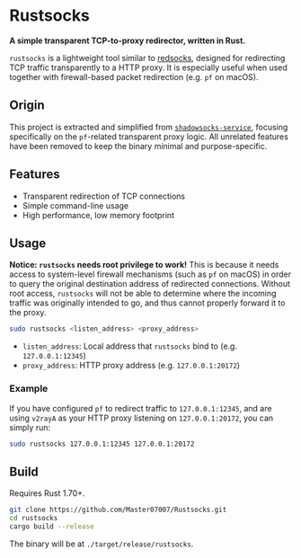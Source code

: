 # Rustsocks

**A simple transparent TCP-to-proxy redirector, written in Rust.**

`rustsocks` is a lightweight tool similar to [redsocks](https://github.com/darkk/redsocks), designed for redirecting TCP traffic transparently to a HTTP proxy. It is especially useful when used together with firewall-based packet redirection (e.g. `pf` on macOS).

## Origin
This project is extracted and simplified from [`shadowsocks-service`](https://github.com/shadowsocks/shadowsocks-rust/tree/master/crates/shadowsocks-service), focusing specifically on the `pf`-related transparent proxy logic. All unrelated features have been removed to keep the binary minimal and purpose-specific.

## Features
- Transparent redirection of TCP connections
- Simple command-line usage
- High performance, low memory footprint

## Usage
**Notice: `rustsocks` needs root privilege to work!** This is because it needs access to system-level firewall mechanisms (such as `pf` on macOS) in order to query the original destination address of redirected connections. 
Without root access, `rustsocks` will not be able to determine where the incoming traffic was originally intended to go, and thus cannot properly forward it to the proxy.
```sh
sudo rustsocks <listen_address> <proxy_address>
```
- `listen_address`: Local address that `rustsocks` bind to (e.g. `127.0.0.1:12345`)
- `proxy_address`: HTTP proxy address (e.g. `127.0.0.1:20172`)

### Example
If you have configured `pf` to redirect traffic to `127.0.0.1:12345`, and are using `v2rayA` as your HTTP proxy listening on `127.0.0.1:20172`, you can simply run: 
```sh
sudo rustsocks 127.0.0.1:12345 127.0.0.1:20172
```

## Build
Requires Rust 1.70+.
```sh
git clone https://github.com/Master07007/Rustsocks.git
cd rustsocks
cargo build --release
```
The binary will be at `./target/release/rustsocks`.